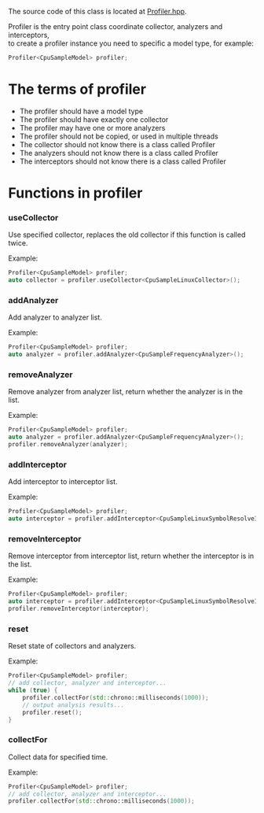 The source code of this class is located at [Profiler.hpp](../../include/LiveProfiler/Profiler/Profiler.hpp).

Profiler is the entry point class coordinate collector, analyzers and interceptors,<br/>
to create a profiler instance you need to specific a model type, for example:

``` c++
Profiler<CpuSampleModel> profiler;
```

# The terms of profiler

- The profiler should have a model type
- The profiler should have exactly one collector
- The profiler may have one or more analyzers
- The profiler should not be copied, or used in multiple threads
- The collector should not know there is a class called Profiler
- The analyzers should not know there is a class called Profiler
- The interceptors should not know there is a class called Profiler

# Functions in profiler

### useCollector

Use specified collector, replaces the old collector if this function is called twice.

Example:

``` c++
Profiler<CpuSampleModel> profiler;
auto collector = profiler.useCollector<CpuSampleLinuxCollector>();
```

### addAnalyzer

Add analyzer to analyzer list.

Example:

``` c++
Profiler<CpuSampleModel> profiler;
auto analyzer = profiler.addAnalyzer<CpuSampleFrequencyAnalyzer>();
```

### removeAnalyzer

Remove analyzer from analyzer list, return whether the analyzer is in the list.

Example:

``` c++
Profiler<CpuSampleModel> profiler;
auto analyzer = profiler.addAnalyzer<CpuSampleFrequencyAnalyzer>();
profiler.removeAnalyzer(analyzer);
```

### addInterceptor

Add interceptor to interceptor list.

Example:

``` c++
Profiler<CpuSampleModel> profiler;
auto interceptor = profiler.addInterceptor<CpuSampleLinuxSymbolResolveInterceptor>();
```

### removeInterceptor

Remove interceptor from interceptor list, return whether the interceptor is in the list.

Example:

``` c++
Profiler<CpuSampleModel> profiler;
auto interceptor = profiler.addInterceptor<CpuSampleLinuxSymbolResolveInterceptor>();
profiler.removeInterceptor(interceptor);
```

### reset

Reset state of collectors and analyzers.

Example:

``` c++
Profiler<CpuSampleModel> profiler;
// add collector, analyzer and interceptor...
while (true) {
	profiler.collectFor(std::chrono::milliseconds(1000));
	// output analysis results...
	profiler.reset();
}
```

### collectFor

Collect data for specified time.

Example:

``` c++
Profiler<CpuSampleModel> profiler;
// add collector, analyzer and interceptor...
profiler.collectFor(std::chrono::milliseconds(1000));
```

